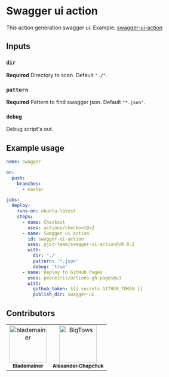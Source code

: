 # Swagger ui action

This action generation swagger ui. Example: [swagger-ui-action](http://pjoc-team.github.io/swagger-ui-action)

## Inputs

### `dir`

**Required** Directory to scan. Default `"./"`.

### `pattern`

**Required** Pattern to find swagger json. Default `"*.json"`.

### `debug`

Debug script's out.

## Example usage

```yaml
name: Swagger

on:
  push:
    branches:
      - master

jobs:
  deploy:
    runs-on: ubuntu-latest
    steps:
      - name: Checkout
        uses: actions/checkout@v2
      - name: Swagger ui action
        id: swagger-ui-action
        uses: pjoc-team/swagger-ui-action@v0.0.2
        with:
          dir: './'
          pattern: '*.json'
          debug: 'true'
      - name: Deploy to GitHub Pages
        uses: peaceiris/actions-gh-pages@v3
        with:
          github_token: ${{ secrets.GITHUB_TOKEN }}
          publish_dir: swagger-ui
```

## Contributors

<!-- readme: contributors -start --> 
<table>
<tr>
    <td align="center">
        <a href="https://github.com/blademainer">
            <img src="https://avatars.githubusercontent.com/u/3396459?v=4" width="100;" alt="blademainer"/>
            <br />
            <sub><b>Blademainer</b></sub>
        </a>
    </td>
    <td align="center">
        <a href="https://github.com/BigTows">
            <img src="https://avatars.githubusercontent.com/u/9078504?v=4" width="100;" alt="BigTows"/>
            <br />
            <sub><b>Alexander Chapchuk</b></sub>
        </a>
    </td></tr>
</table>
<!-- readme: contributors -end -->